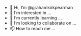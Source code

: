 - 👋 Hi, I’m @grahamkirkpearman
- 👀 I’m interested in ...
- 🌱 I’m currently learning ...
- 💞️ I’m looking to collaborate on ...
- 📫 How to reach me ...

<!---
grahamkirkpearman/grahamkirkpearman is a ✨ special ✨ repository because its `README.md` (this file) appears on your GitHub profile.
You can click the Preview link to take a look at your changes.
--->
